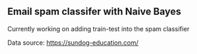 ## Email spam classifer with Naive Bayes
Currently working on adding train-test into the spam classifier

Data source: https://sundog-education.com/

